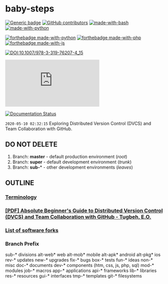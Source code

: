 # baby-steps
[![Generic badge](https://img.shields.io/badge/Made%20With-PHP-blue.svg)](https://shields.io/)
[![GitHub contributors](https://img.shields.io/github/contributors/Naereen/StrapDown.js.svg)](https://GitHub.com/Naereen/StrapDown.js/graphs/contributors/)
[![made-with-bash](https://img.shields.io/badge/Made%20with-Bash-1f425f.svg)](https://www.gnu.org/software/bash/)
[![made-with-python](https://img.shields.io/badge/Made%20with-Python-1f425f.svg)](https://www.python.org/)

[![forthebadge made-with-python](http://ForTheBadge.com/images/badges/made-with-python.svg)](https://www.python.org/)
[![forthebadge made-with-php](http://ForTheBadge.com/images/badges/made-with-php.svg)](https://www.python.org/)
[![forthebadge made-with-js](http://ForTheBadge.com/images/badges/made-with-js.svg)](https://www.python.org/)

[![DOI:10.1007/978-3-319-76207-4_15](https://zenodo.org/badge/DOI/10.1007/978-3-319-76207-4_15.svg)](https://doi.org/10.1007/978-3-319-76207-4_15)

[![Only 32 Kb](https://badge-size.herokuapp.com/Naereen/StrapDown.js/master/strapdown.min.js)](https://github.com/Naereen/StrapDown.js/blob/master/strapdown.min.js)

[![Documentation Status](https://readthedocs.org/projects/ansicolortags/badge/?version=latest)](http://ansicolortags.readthedocs.io/?badge=latest)

`2020-05-10 02:32:15` Exploring Distributed Version Control (DVCS) and Team Collaboration with GitHub.

## DO NOT DELETE
1. Branch: **master** - default production environment (*root*)
2. Branch: **super** - default development environment (*trunk*)
3. Branch: **sub-*** - other development environments (*leaves*)

## OUTLINE
### [Terminology](./TERMS.md "Open File...")

### [[PDF] Absolute Beginner's Guide to Distributed Version Control (DVCS) and Team Collaboration with GitHub - Tugbeh, E.O.](./e-book.pdf "Open File...")

### [List of software forks](./FORKS.md "Open File...")

### Branch Prefix
sub-* divisions
  alt-web* web
  alt-mob* mobile
  alt-apk* android
  alt-pkg* ios
rev-* updates
new-* upgrades
fix-* bugs
box-* tests
fun-* ideas
non-* misc
doc-* documents
dev-* components (htm, css, js, php, sql)
  mod-* modules
  job-* macros
  app-* applications
  api-* frameworks
  lib-* libraries
  res-* resources
  gui-* interfaces
  tmp-* templates
git-* filesystems
